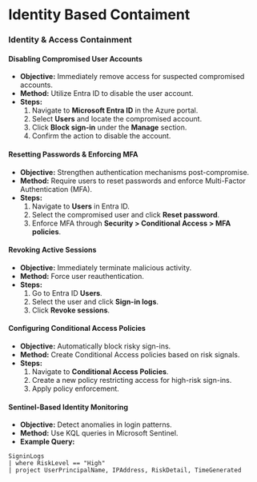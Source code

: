 # Identity Based Contaiment

### **Identity & Access Containment**

#### **Disabling Compromised User Accounts**

* **Objective:** Immediately remove access for suspected compromised accounts.
* **Method:** Utilize Entra ID to disable the user account.
* **Steps:**
  1. Navigate to **Microsoft Entra ID** in the Azure portal.
  2. Select **Users** and locate the compromised account.
  3. Click **Block sign-in** under the **Manage** section.
  4. Confirm the action to disable the account.

#### **Resetting Passwords & Enforcing MFA**

* **Objective:** Strengthen authentication mechanisms post-compromise.
* **Method:** Require users to reset passwords and enforce Multi-Factor Authentication (MFA).
* **Steps:**
  1. Navigate to **Users** in Entra ID.
  2. Select the compromised user and click **Reset password**.
  3. Enforce MFA through **Security > Conditional Access > MFA policies**.

#### **Revoking Active Sessions**

* **Objective:** Immediately terminate malicious activity.
* **Method:** Force user reauthentication.
* **Steps:**
  1. Go to Entra ID **Users**.
  2. Select the user and click **Sign-in logs**.
  3. Click **Revoke sessions**.

#### **Configuring Conditional Access Policies**

* **Objective:** Automatically block risky sign-ins.
* **Method:** Create Conditional Access policies based on risk signals.
* **Steps:**
  1. Navigate to **Conditional Access Policies**.
  2. Create a new policy restricting access for high-risk sign-ins.
  3. Apply policy enforcement.

#### **Sentinel-Based Identity Monitoring**

* **Objective:** Detect anomalies in login patterns.
* **Method:** Use KQL queries in Microsoft Sentinel.
* **Example Query:**

```
SigninLogs
| where RiskLevel == "High"
| project UserPrincipalName, IPAddress, RiskDetail, TimeGenerated
```
